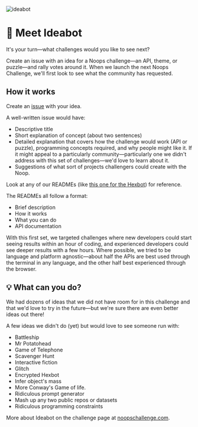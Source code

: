 ![ideabot](https://user-images.githubusercontent.com/212941/60415943-76f76a00-9b91-11e9-9adf-e69da3000a51.png)

# 👋 Meet Ideabot

It's your turn—what challenges would you like to see next?

Create an issue with an idea for a Noops challenge—an API, theme, or puzzle—and rally votes around it. When we launch the next Noops Challenge, we'll first look to see  what the community has requested.

## How it works

Create an [issue](https://github.com/noops-challenge/ideabot/issues) with your idea.

A well-written issue would have:

- Descriptive title
- Short explanation of concept (about two sentences)
- Detailed explanation that covers how the challenge would work (API or puzzle), programming concepts required, and why people might like it. If it might appeal to a particularly community—particularly one we didn't address with this set of challenges—we'd love to learn about it.
- Suggestions of what sort of projects challengers could create with the Noop.

Look at any of our READMEs (like [this one for the Hexbot](https://github.com/noops-challenge/hexbot)) for reference.

The READMEs all follow a format:

- Brief description
- How it works
- What you can do
- API documentation

With this first set, we targeted challenges where new developers could start seeing results within an hour of coding, and experienced developers could see deeper results with a few hours. Where possible, we tried to be language and platform agnostic—about half the APIs are best used through the terminal in any language, and the other half best experienced through the browser.

## 💡 What can you do?

We had dozens of ideas that we did not have room for in this challenge and that we'd love to try in the future—but we're sure there are even better ideas out there!

A few ideas we didn't do (yet) but would love to see someone run with:

- Battleship
- Mr Potatohead
- Game of Telephone
- Scavenger Hunt
- Interactive fiction
- Glitch
- Encrypted Hexbot
- Infer object's mass
- More Conway's Game of life.
- Ridiculous prompt generator
- Mash up any two public repos or datasets
- Ridiculous programming constraints

More about Ideabot on the challenge page at [noopschallenge.com](https://noopschallenge.com/challenges/ideabot).
